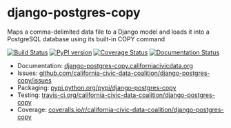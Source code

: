# django-postgres-copy

Maps a comma-delimited data file to a Django model and loads it into a PostgreSQL database using its built-in COPY command

[![Build Status](https://travis-ci.org/california-civic-data-coalition/django-postgres-copy.png?branch=master)](https://travis-ci.org/california-civic-data-coalition/django-postgres-copy)
[![PyPI version](https://badge.fury.io/py/django-postgres-copy.png)](http://badge.fury.io/py/django-postgres-copy)
[![Coverage Status](https://coveralls.io/repos/california-civic-data-coalition/django-postgres-copy/badge.png?branch=master)](https://coveralls.io/r/california-civic-data-coalition/django-postgres-copy?branch=master)
[![Documentation Status](https://readthedocs.org/projects/django-postgres-copy/badge/?version=latest)](https://readthedocs.org/projects/django-postgres-copy/?badge=latest)

* Documentation: [django-postgres-copy.californiacivicdata.org](http://django-postgres-copy.californiacivicdata.org)
* Issues: [github.com/california-civic-data-coalition/django-postgres-copy/issues](https://github.com/california-civic-data-coalition/django-postgres-copy/issues)
* Packaging: [pypi.python.org/pypi/django-postgres-copy](https://pypi.python.org/pypi/django-postgres-copy)
* Testing: [travis-ci.org/california-civic-data-coalition/django-postgres-copy](https://travis-ci.org/california-civic-data-coalition/django-postgres-copy)
* Coverage: [coveralls.io/r/california-civic-data-coalition/django-postgres-copy](https://coveralls.io/r/california-civic-data-coalition/django-postgres-copy)
